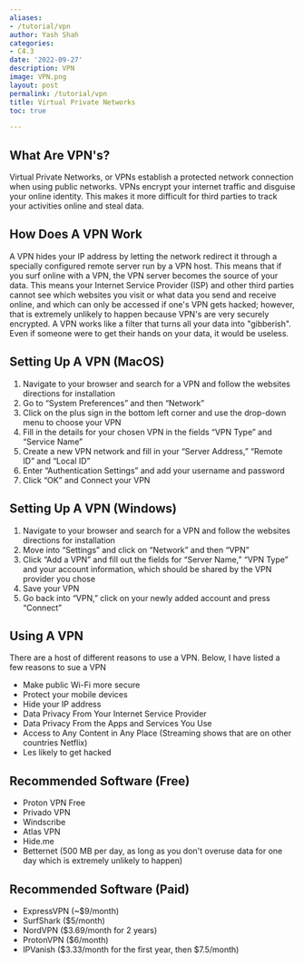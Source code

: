 ```yaml
---
aliases:
- /tutorial/vpn
author: Yash Shah
categories:
- C4.3
date: '2022-09-27'
description: VPN
image: VPN.png
layout: post
permalink: /tutorial/vpn
title: Virtual Private Networks
toc: true

---
```


## What Are VPN's?

Virtual Private Networks, or VPNs establish a protected network connection when using public networks. VPNs encrypt your internet traffic and disguise your online identity. This makes it more difficult for third parties to track your activities online and steal data.

## How Does A VPN Work

A VPN hides your IP address by letting the network redirect it through a specially configured remote server run by a VPN host. This means that if you surf online with a VPN, the VPN server becomes the source of your data. This means your Internet Service Provider (ISP) and other third parties cannot see which websites you visit or what data you send and receive online, and which can only be accessed if one's VPN gets hacked; however, that is extremely unlikely to happen because VPN's are very securely encrypted. A VPN works like a filter that turns all your data into "gibberish". Even if someone were to get their hands on your data, it would be useless.

## Setting Up A VPN (MacOS)

1. Navigate to your browser and search for a VPN and follow the websites directions for installation
2. Go to “System Preferences” and then “Network”
3. Click on the plus sign in the bottom left corner and use the drop-down menu to choose your VPN
4. Fill in the details for your chosen VPN in the fields “VPN Type” and “Service Name”
5. Create a new VPN network and fill in your “Server Address,” “Remote ID” and “Local ID”
6. Enter “Authentication Settings” and add your username and password
7. Click “OK” and Connect your VPN

## Setting Up A VPN (Windows)

1. Navigate to your browser and search for a VPN and follow the websites directions for installation
2. Move into “Settings” and click on “Network” and then “VPN”
3. Click “Add a VPN” and fill out the fields for “Server Name,” “VPN Type” and your account information, which should be shared by the VPN provider you chose
4. Save your VPN
5. Go back into “VPN,” click on your newly added account and press “Connect”

## Using A VPN

There are a host of different reasons to use a VPN. Below, I have listed a few reasons to sue a VPN

- Make public Wi-Fi more secure
- Protect your mobile devices
- Hide your IP address
- Data Privacy From Your Internet Service Provider
- Data Privacy From the Apps and Services You Use
- Access to Any Content in Any Place (Streaming shows that are on other countries Netflix)
- Les likely to get hacked

## Recommended Software (Free)

- Proton VPN Free
- Privado VPN
- Windscribe
- Atlas VPN
- Hide.me
- Betternet (500 MB per day, as long as you don't overuse data for one day which is extremely unlikely to happen)

## Recommended Software (Paid)

- ExpressVPN (~$9/month)
- SurfShark ($5/month)
- NordVPN ($3.69/month for 2 years)
- ProtonVPN ($6/month)
- IPVanish ($3.33/month for the first year, then $7.5/month)